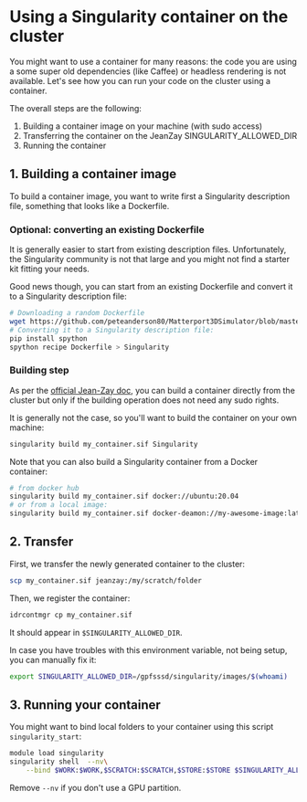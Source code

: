 # Using a Singularity container on the cluster

You might want to use a container for many reasons: the code you are using a
some super old dependencies (like Caffee) or headless rendering is not
available. Let's see how you can run your code on the cluster using a
container.

The overall steps are the following:

1. Building a container image on your machine (with sudo access)
2. Transferring the container on the JeanZay SINGULARITY_ALLOWED_DIR
3. Running the container

## 1. Building a container image

To build a container image, you want to write first a Singularity description
file, something that looks like a Dockerfile.


### Optional: converting an existing Dockerfile

It is generally easier to start from existing description files. Unfortunately,
the Singularity community is not that large and you might not find a starter
kit fitting your needs.

Good news though, you can start from an existing Dockerfile and convert it to a
Singularity description file:

```bash
# Downloading a random Dockerfile
wget https://github.com/peteanderson80/Matterport3DSimulator/blob/master/Dockerfile
# Converting it to a Singularity description file:
pip install spython
spython recipe Dockerfile > Singularity
```

### Building step

As per the [official Jean-Zay doc](http://www.idris.fr/eng/jean-zay/cpu/jean-zay-utilisation-singularity-eng.html),
you can build a container directly from the cluster but only if the building
operation does not need any sudo rights.

It is generally not the case, so you'll want to build the container on your own
machine:

``` bash
singularity build my_container.sif Singularity 
```

Note that you can also build a Singularity container from a Docker container:

``` bash
# from docker hub
singularity build my_container.sif docker://ubuntu:20.04
# or from a local image:
singularity build my_container.sif docker-deamon://my-awesome-image:latest
```

## 2. Transfer

First, we transfer the newly generated container to the cluster:

```bash
scp my_container.sif jeanzay:/my/scratch/folder
```

Then, we register the container:

```bash
idrcontmgr cp my_container.sif 
```

It should appear in `$SINGULARITY_ALLOWED_DIR`. 

In case you have troubles with this environment variable, not being setup, you
can manually fix it:

```bash
export SINGULARITY_ALLOWED_DIR=/gpfsssd/singularity/images/$(whoami)
```

## 3. Running your container

You might want to bind local folders to your container using this script `singularity_start`:

```bash
module load singularity
singularity shell  --nv\
    --bind $WORK:$WORK,$SCRATCH:$SCRATCH,$STORE:$STORE $SINGULARITY_ALLOWED_DIR/$1
```

Remove `--nv` if you don't use a GPU partition.

